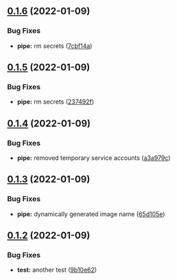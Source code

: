 ## [0.1.6](https://github.com/mycolab/docker-test/compare/v0.1.5...v0.1.6) (2022-01-09)


### Bug Fixes

* **pipe:** rm secrets ([7cbf14a](https://github.com/mycolab/docker-test/commit/7cbf14a3c95d1f2f545f68e00ecf12bd4ae7ce28))



## [0.1.5](https://github.com/mycolab/docker-test/compare/v0.1.4...v0.1.5) (2022-01-09)


### Bug Fixes

* **pipe:** rm secrets ([237492f](https://github.com/mycolab/docker-test/commit/237492f7fcedd9e6902c9ba9acdb6de5eb994efd))



## [0.1.4](https://github.com/mycolab/docker-test/compare/v0.1.3...v0.1.4) (2022-01-09)


### Bug Fixes

* **pipe:** removed temporary service accounts ([a3a979c](https://github.com/mycolab/docker-test/commit/a3a979c508daa43ba1487347fa297dd15f468aba))



## [0.1.3](https://github.com/mycolab/docker-test/compare/v0.1.2...v0.1.3) (2022-01-09)


### Bug Fixes

* **pipe:** dynamically generated image name ([65d105e](https://github.com/mycolab/docker-test/commit/65d105ec713ab55fc346689baf8befed3dd91b63))



## [0.1.2](https://github.com/mycolab/docker-test/compare/v0.1.1...v0.1.2) (2022-01-09)


### Bug Fixes

* **test:** another test ([9b10e62](https://github.com/mycolab/docker-test/commit/9b10e6235d5f0b783e13874fe704bdb94158ccda))



